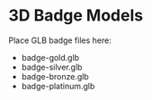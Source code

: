 # 3D Badge Models

Place GLB badge files here:
- badge-gold.glb
- badge-silver.glb  
- badge-bronze.glb
- badge-platinum.glb